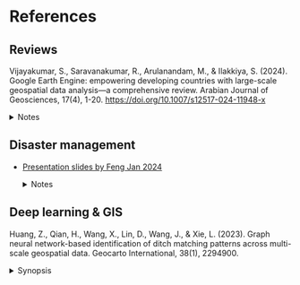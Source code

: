 # References

## Reviews

Vijayakumar, S., Saravanakumar, R., Arulanandam, M., & Ilakkiya, S. (2024). Google Earth Engine: empowering developing countries with large-scale geospatial data analysis—a comprehensive review. Arabian Journal of Geosciences, 17(4), 1-20.
https://doi.org/10.1007/s12517-024-11948-x

<details>
  
  <summary>Notes</summary>

  Google Earth Engine (GEE) was compared to ArcGIS, QGIS
  - GEE
    - Steep learning curve
    - Seemless integration with other Google products (Google- Maps, Earth)
    - Easy code sharing
  - ArcGIS/QGIS:
    - Easy to use GUI
    - Data is stored and processed locally on users' computerss
     
  
  
</details>

## Disaster management
 
- [Presentation slides by Feng Jan 2024](https://sustainability-gis.readthedocs.io/en/latest/lessons/L4/disaster-management-with-vgi.html)

   <details>
   
   <summary>Notes</summary>
       
        
    - Subthemes   
        - Epidemiology
        - Participation
        - Transport
        - Social science
        - Social geography
        - Health
        - Climate/ environment
           
    - Social media as source of ambient geographic info
        - Citizen observatories for flood, earthquake, forest fires
        - Need for NLP: resolve ambiguity "flood with people"
        - Sentiments analysis to understand topics: e.g. Hurricanes Harvey, Maria, Irma:
         - caution, advice
         - sympathy, support
         - evidence of injury, mortality, missing people, damage infrastructure, etc.
         - request for donation/ volunteering
         - personal update
        - Phases: preparedness, response, impact, recovery  
        
    - Diff levels of spatial precisions
        - City admin districts
        - POI
        - Geotag tweets (geo coordinate)
       
       
   </details>



## Deep learning & GIS

Huang, Z., Qian, H., Wang, X., Lin, D., Wang, J., & Xie, L. (2023). Graph neural network-based identification of ditch matching patterns across multi-scale geospatial data. Geocarto International, 38(1), 2294900. 

   <details>
    
   <summary>Synopsis</summary>
   
   [URL](https://www.tandfonline.com/doi/epdf/10.1080/10106049.2023.2294900?needAccess=true)
   
   - Problem: Different scales representing ditches drain rainwater need to be matched  
   - Background:
       - Common GNN types: 
           - graph sample and aggregate (SAG): neighbour sampling / aggregrate functions to extract neighborhood info  
           - topological adaptive graph convolutional (TAGC): skips connections to enhance stronger generlization performance  
   - Approach: supervised GNN 
       - 3 SAGEConv + 1 TAGConv layers
       - Node characterizations: 
           - topological: number of adjacent ditches, connectivity to lakes
           - semantic: hierarchy level; group by width levels 
           - geometric: length of ditch segment 
           - contextual: distribution density of ditch segments
       - Experimented on Netherlands' ditch data
    
   </details>
